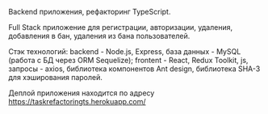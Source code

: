 Backend приложения, рефакторинг TypeScript.

Full Stack приложение для регистрации, авторизации, удаления, добавления в бан, удаления из бана пользователей.

Стэк технологий:
backend - Node.js, Express, база данных - MySQL (работа с БД через ORM Sequelize);
frontent - React, Redux Toolkit, js, запросы - axios, библиотека компонентов Ant design, библиотека SHA-3 для хэширования паролей.

Деплой приложения находится по адресу https://taskrefactoringts.herokuapp.com/
